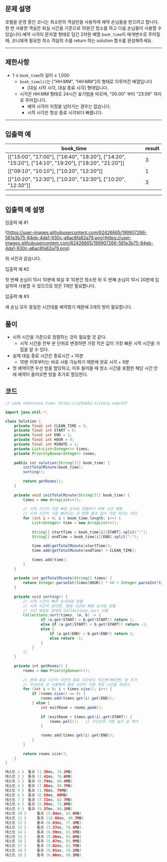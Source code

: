 ## **문제 설명**

호텔을 운영 중인 코니는 최소한의 객실만을 사용하여 예약 손님들을 받으려고 합니다. 한 번 사용한 객실은 퇴실 시간을 기준으로 10분간 청소를 하고 다음 손님들이 사용할 수 있습니다.예약 시각이 문자열 형태로 담긴 2차원 배열 `book_time`이 매개변수로 주어질 때, 코니에게 필요한 최소 객실의 수를 return 하는 solution 함수를 완성해주세요.

---

## 제한사항

- 1 ≤ `book_time`의 길이 ≤ 1,000
    - `book_time[i]`는 ["HH:MM", "HH:MM"]의 형태로 이루어진 배열입니다
        - [대실 시작 시각, 대실 종료 시각] 형태입니다.
    - 시각은 HH:MM 형태로 24시간 표기법을 따르며, "00:00" 부터 "23:59" 까지로 주어집니다.
        - 예약 시각이 자정을 넘어가는 경우는 없습니다.
        - 시작 시각은 항상 종료 시각보다 빠릅니다.

---

## 입출력 예

| book_time | result |
| --- | --- |
| [["15:00", "17:00"], ["16:40", "18:20"], ["14:20", "15:20"], ["14:10", "19:20"], ["18:20", "21:20"]] | 3 |
| [["09:10", "10:10"], ["10:20", "12:20"]] | 1 |
| [["10:20", "12:30"], ["10:20", "12:30"], ["10:20", "12:30"]] | 3 |

---

## 입출력 예 설명

입출력 예 #1

![https://user-images.githubusercontent.com/62426665/199907266-561e3b75-84eb-4da1-930c-a6ac8fa82a79.png](https://user-images.githubusercontent.com/62426665/199907266-561e3b75-84eb-4da1-930c-a6ac8fa82a79.png)

위 사진과 같습니다.

입출력 예 #2

첫 번째 손님이 10시 10분에 퇴실 후 10분간 청소한 뒤 두 번째 손님이 10시 20분에 입실하여 사용할 수 있으므로 방은 1개만 필요합니다.

입출력 예 #3

세 손님 모두 동일한 시간대를 예약했기 때문에 3개의 방이 필요합니다.

## 풀이

- 시작 시간을 기준으로 정렬하는 것이 필요할 것 같다.
    - 시작 시간을 전부 분 단위로 변경하면 가장 작은 값이 가장 빠른 시작 시간을 가짐을 알 수 있다.
- 실제 대실 종료 시간은 종료시간 + 10분
    - 10분 이후부터는 바로 사용 가능하기 때문에 완료 시각 + 9분
- 첫 예약이면 우선 방을 할당하고, 이후 들어올 때 청소 시간을 포함한 해당 시간 안에 예약이 들어오면 방을 추가로 할당한다.

## 코드

```java
// code reference from: https://123okk2.tistory.com/427

import java.util.*;

class Solution {
    private final int CLEAN_TIME = 9;
    private final int START = 0;
    private final int END = 1;
    private final int HOUR = 0;
    private final int MINUTE = 1;
    private List<List<Integer>> times;
    private PriorityQueue<Integer> rooms;
    
    public int solution(String[][] book_time) {
        initTotalMinute(book_time);
        sorting();
        
        return getRooms();
    }
    
    private void initTotalMinute(String[][] book_time) {
        times = new ArrayList<>();
        
        // 시작 시간이 가장 빠른 순서로 정렬하기 위해 시간 변환
        // 시작 시간이 가장 빠르다는 건 변환 결과 값이 가장 작다는 의미
        for (int i = 0; i < book_time.length; i++) {
            List<Integer> time = new ArrayList<>();
            
            String[] startTime = book_time[i][START].split(":");
            String[] endTime = book_time[i][END].split(":");
            
            time.add(getTotalMinute(startTime));
            time.add(getTotalMinute(endTime) + CLEAN_TIME);
            
            times.add(time);
        }
    }
    
    private int getTotalMinute(String[] times) {
        return Integer.parseInt(times[HOUR]) * 60 + Integer.parseInt(times[MINUTE]);
    }
    
    private void sorting() {
        // 시작 시간이 빠른 순서대로 정렬
        // 시작 시간이 같다면, 종료 시간이 빠른 순서로 정렬
        // 시간 복잡도 문제로 Collections.sort 사용
        Collections.sort(times, (a, b) -> {
                if (a.get(START) > b.get(START)) return 1;
                else if (a.get(START) < b.get(START)) return -1;
                else {
                    if (a.get(END) > b.get(END)) return 1;
                    else return -1;
                }
            }
        );
    }
    
    private int getRooms() {
        rooms = new PriorityQueue<>();
        
        // 현재 종료 시간이 이전의 종료 시간보다 작으면(빠르면) 방 추가
        // 우선순위 큐 사용하여 종료 시간이 가장 작은 시간을 꺼낸다.
        for (int i = 0; i < times.size(); i++) {
            if (rooms.size() == 0) {
                rooms.add(times.get(i).get(END));
            } else {
                int exitRoom = rooms.peek();
                
                if (exitRoom < times.get(i).get(START)) {
                    rooms.poll();   // 우선순위 가장 높은 값 제거
                }
                
                rooms.add(times.get(i).get(END));
            }
        }
        
        return rooms.size();
    }
}

테스트 1 〉	통과 (1.39ms, 74.2MB)
테스트 2 〉	통과 (3.41ms, 76.6MB)
테스트 3 〉	통과 (6.74ms, 80.4MB)
테스트 4 〉	통과 (7.88ms, 80.7MB)
테스트 5 〉	통과 (1.76ms, 79MB)
테스트 6 〉	통과 (6.59ms, 69MB)
테스트 7 〉	통과 (7.72ms, 82.7MB)
테스트 8 〉	통과 (5.59ms, 73.8MB)
테스트 9 〉	통과 (5.37ms, 80.1MB)
테스트 10 〉	통과 (5.84ms, 84.6MB)
테스트 11 〉	통과 (10.05ms, 80.7MB)
테스트 12 〉	통과 (8.83ms, 77.3MB)
테스트 13 〉	통과 (3.37ms, 78.4MB)
테스트 14 〉	통과 (6.59ms, 81.5MB)
테스트 15 〉	통과 (9.36ms, 93.6MB)
테스트 16 〉	통과 (5.07ms, 83.9MB)
테스트 17 〉	통과 (9.02ms, 82.7MB)
테스트 18 〉	통과 (6.01ms, 76.1MB)
테스트 19 〉	통과 (6.06ms, 80.3MB)
```

